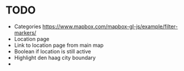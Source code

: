 # TODO

  - Categories
    https://www.mapbox.com/mapbox-gl-js/example/filter-markers/
  - Location page
  - Link to location page from main map
  - Boolean if location is still active
  - Highlight den haag city boundary
  -
